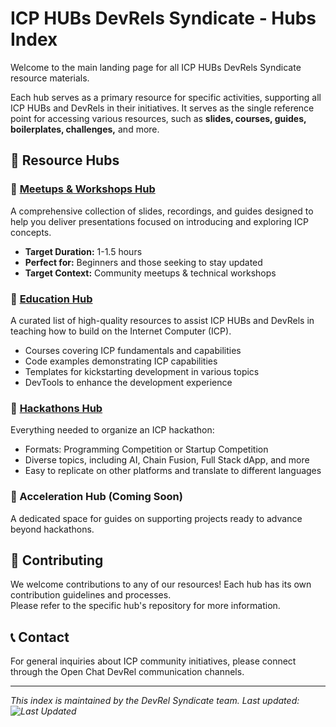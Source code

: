 # ICP HUBs DevRels Syndicate - Hubs Index

Welcome to the main landing page for all ICP HUBs DevRels Syndicate resource materials.

Each hub serves as a primary resource for specific activities, supporting all ICP HUBs and DevRels in their initiatives.
It serves as the single reference point for accessing various resources, such as **slides, courses, guides, boilerplates, challenges,** and more.

## 🎯 Resource Hubs

### 🔹 [Meetups & Workshops Hub](https://github.com/ICP-HUBS-DevRels-Syndicate/meetups-workshops-hub)
A comprehensive collection of slides, recordings, and guides designed to help you deliver presentations focused on introducing and exploring ICP concepts.

- **Target Duration:** 1-1.5 hours  
- **Perfect for:** Beginners and those seeking to stay updated  
- **Target Context:** Community meetups & technical workshops  

### 🔹 [Education Hub](https://github.com/ICP-HUBS-DevRels-Syndicate/awesome-education-hub)
A curated list of high-quality resources to assist ICP HUBs and DevRels in teaching how to build on the Internet Computer (ICP).

- Courses covering ICP fundamentals and capabilities  
- Code examples demonstrating ICP capabilities  
- Templates for kickstarting development in various topics  
- DevTools to enhance the development experience  

### 🔹 [Hackathons Hub](https://github.com/ICP-HUBS-DevRels-Syndicate/awesome-hackathon-hub)
Everything needed to organize an ICP hackathon:

- Formats: Programming Competition or Startup Competition  
- Diverse topics, including AI, Chain Fusion, Full Stack dApp, and more  
- Easy to replicate on other platforms and translate to different languages  

### 🔹 Acceleration Hub (Coming Soon)
A dedicated space for guides on supporting projects ready to advance beyond hackathons.

## 🤝 Contributing

We welcome contributions to any of our resources! Each hub has its own contribution guidelines and processes.  
Please refer to the specific hub's repository for more information.

## 📞 Contact

For general inquiries about ICP community initiatives, please connect through the Open Chat DevRel communication channels.

---

*This index is maintained by the DevRel Syndicate team. Last updated: ![Last Updated](https://img.shields.io/github/last-commit/ICP-HUBS-DevRels-Syndicate/index-hub/main?label=Last%20Updated&style=flat-square)*  
